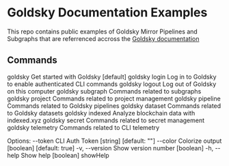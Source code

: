 # Goldsky Documentation Examples

This repo contains public examples of Goldsky Mirror Pipelines and Subgraphs that are referrenced accross the [Goldsky documentation](https://docs.goldsky.com/)


## Commands

  goldsky            Get started with Goldsky                          [default]
  goldsky login      Log in to Goldsky to enable authenticated CLI commands
  goldsky logout     Log out of Goldsky on this computer
  goldsky subgraph   Commands related to subgraphs
  goldsky project    Commands related to project management
  goldsky pipeline   Commands related to Goldsky pipelines
  goldsky dataset    Commands related to Goldsky datasets
  goldsky indexed    Analyze blockchain data with indexed.xyz
  goldsky secret     Commands related to secret management
  goldsky telemetry  Commands related to CLI telemetry

Options:
      --token    CLI Auth Token                           [string] [default: ""]
      --color    Colorize output                       [boolean] [default: true]
  -v, --version  Show version number                                   [boolean]
  -h, --help     Show help                                             [boolean]
showHelp
